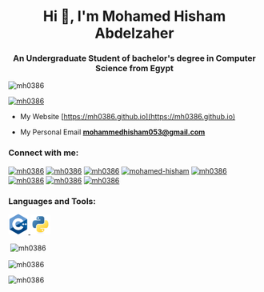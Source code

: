 <h1 align="center">Hi 👋, I'm Mohamed Hisham Abdelzaher</h1>
<h3 align="center">An Undergraduate Student of bachelor's degree in Computer Science from Egypt</h3>

<p align="left"> <img src="https://komarev.com/ghpvc/?username=mh0386&label=Profile%20views&color=0e75b6&style=flat" alt="mh0386" /> </p>

<p align="left"> <a href="https://github.com/ryo-ma/github-profile-trophy"><img src="https://github-profile-trophy.vercel.app/?username=mh0386" alt="mh0386" /></a> </p>

- My Website [https://mh0386.github.io](https://mh0386.github.io)

- My Personal Email **mohammedhisham053@gmail.com**

<h3 align="left">Connect with me:</h3>
<p align="left">
<a href="https://dev.to/mh0386" target="blank"><img align="center" src="https://raw.githubusercontent.com/rahuldkjain/github-profile-readme-generator/master/src/images/icons/Social/devto.svg" alt="mh0386" height="30" width="40" /></a>
<a href="https://twitter.com/mh0386" target="blank"><img align="center" src="https://raw.githubusercontent.com/rahuldkjain/github-profile-readme-generator/master/src/images/icons/Social/twitter.svg" alt="mh0386" height="30" width="40" /></a>
<a href="https://linkedin.com/in/mh0386" target="blank"><img align="center" src="https://raw.githubusercontent.com/rahuldkjain/github-profile-readme-generator/master/src/images/icons/Social/linked-in-alt.svg" alt="mh0386" height="30" width="40" /></a>
<a href="https://stackoverflow.com/users/mohamed-hisham" target="blank"><img align="center" src="https://raw.githubusercontent.com/rahuldkjain/github-profile-readme-generator/master/src/images/icons/Social/stack-overflow.svg" alt="mohamed-hisham" height="30" width="40" /></a>
<a href="https://fb.com/mh0386" target="blank"><img align="center" src="https://raw.githubusercontent.com/rahuldkjain/github-profile-readme-generator/master/src/images/icons/Social/facebook.svg" alt="mh0386" height="30" width="40" /></a>
<a href="https://www.hackerrank.com/mh0386" target="blank"><img align="center" src="https://raw.githubusercontent.com/rahuldkjain/github-profile-readme-generator/master/src/images/icons/Social/hackerrank.svg" alt="mh0386" height="30" width="40" /></a>
<a href="https://codeforces.com/profile/mh0386" target="blank"><img align="center" src="https://raw.githubusercontent.com/rahuldkjain/github-profile-readme-generator/master/src/images/icons/Social/codeforces.svg" alt="mh0386" height="30" width="40" /></a>
<a href="https://www.leetcode.com/mh0386" target="blank"><img align="center" src="https://raw.githubusercontent.com/rahuldkjain/github-profile-readme-generator/master/src/images/icons/Social/leet-code.svg" alt="mh0386" height="30" width="40" /></a>
</p>

<h3 align="left">Languages and Tools:</h3>
<p align="left"> <a href="https://www.w3schools.com/cpp/" target="_blank" rel="noreferrer"> <img src="https://raw.githubusercontent.com/devicons/devicon/master/icons/cplusplus/cplusplus-original.svg" alt="cplusplus" width="40" height="40"/> </a> <a href="https://www.python.org" target="_blank" rel="noreferrer"> <img src="https://raw.githubusercontent.com/devicons/devicon/master/icons/python/python-original.svg" alt="python" width="40" height="40"/> </a> </p>

<p>&nbsp;<img align="center" src="https://github-readme-stats.vercel.app/api?username=mh0386&show_icons=true&locale=en" alt="mh0386" /></p>

<p><img align="center" src="https://github-readme-streak-stats.herokuapp.com/?user=mh0386&" alt="mh0386" /></p>

<p><img align="left" src="https://github-readme-stats.vercel.app/api/top-langs?username=mh0386&show_icons=true&locale=en&layout=compact" alt="mh0386" /></p>
